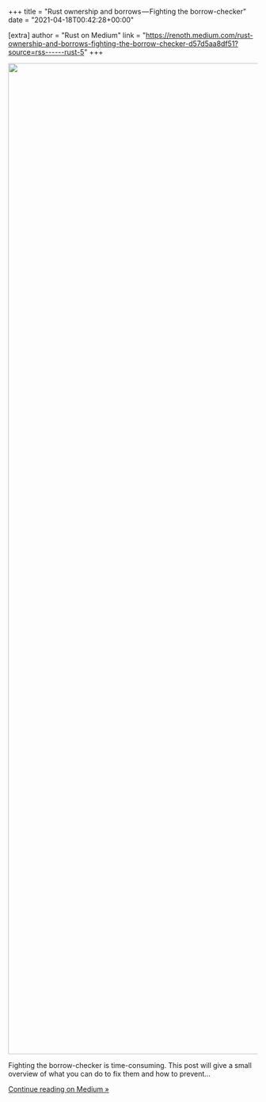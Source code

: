 +++
title = "Rust ownership and borrows — Fighting the borrow-checker"
date = "2021-04-18T00:42:28+00:00"

[extra]
author = "Rust on Medium"
link = "https://renoth.medium.com/rust-ownership-and-borrows-fighting-the-borrow-checker-d57d5aa8df51?source=rss------rust-5"
+++
<div class="medium-feed-item"><p class="medium-feed-image"><a href="https://renoth.medium.com/rust-ownership-and-borrows-fighting-the-borrow-checker-d57d5aa8df51?source=rss------rust-5"><img src="https://cdn-images-1.medium.com/max/2000/1*GHw5iROZLf1Lfc34MJjjUw.png" width="2000"></a></p><p class="medium-feed-snippet">Fighting the borrow-checker is time-consuming. This post will give a small overview of what you can do to fix them and how to prevent&#x2026;</p><p class="medium-feed-link"><a href="https://renoth.medium.com/rust-ownership-and-borrows-fighting-the-borrow-checker-d57d5aa8df51?source=rss------rust-5">Continue reading on Medium »</a></p></div>